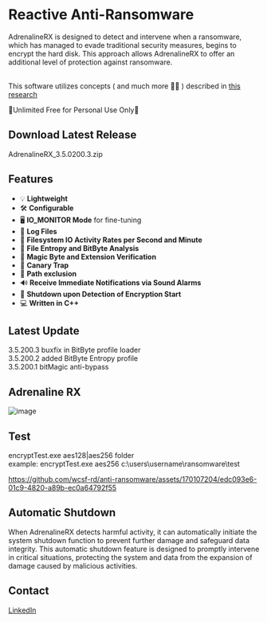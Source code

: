 
# Reactive Anti-Ransomware 

AdrenalineRX is designed to detect and intervene when a ransomware, which has managed to evade traditional security measures, begins to encrypt the hard disk. This approach allows AdrenalineRX to offer an additional level of protection against ransomware.<br><br>


This software utilizes concepts ( and much more 🚀🚀 ) described in [this research](https://www.scirp.org/pdf/jis_2023081514543369.pdf)

💾Unlimited Free for Personal Use Only💾

## Download Latest Release 
AdrenalineRX_3.5.0200.3.zip

## Features
- 💡 **Lightweight**<br>
- 🛠️ **Configurable**<br>
- 🖥️ **IO_MONITOR Mode** for fine-tuning<br>
- 📝 **Log Files**<br>
- 🔄 **Filesystem IO Activity Rates per Second and Minute**<br>
- 🧮 **File Entropy and BitByte Analysis**<br>
- 🧾 **Magic Byte and Extension Verification**<br>
- 🐤 **Canary Trap**<br>
- 🛑 **Path exclusion**<br>
- 🔊 **Receive Immediate Notifications via Sound Alarms**<br>
- 🚀 **Shutdown upon Detection of Encryption Start**<br>
- 💻 **Written in C++**<br>


## Latest Update

 3.5.200.3 buxfix in BitByte profile loader<br>
 3.5.200.2 added BitByte Entropy profile<br>
 3.5.200.1 bitMagic anti-bypass<br>

## Adrenaline RX
![image](https://github.com/wcsf-rd/anti-ransomware/assets/170107204/a755921b-1c3e-4c96-a299-9056c6b42b66)


## Test
encryptTest.exe aes128|aes256 folder<br>
example: encryptTest.exe aes256 c:\users\username\ransomware\test


https://github.com/wcsf-rd/anti-ransomware/assets/170107204/edc093e6-01c9-4820-a89b-ec0a64792f55





## Automatic Shutdown

When AdrenalineRX detects harmful activity, it can automatically initiate the system shutdown function to prevent further damage and safeguard data integrity. This automatic shutdown feature is designed to promptly intervene in critical situations, protecting the system and data from the expansion of damage caused by malicious activities.

## Contact
[LinkedIn](https://www.linkedin.com/in/roberto-m-7b8314149)



